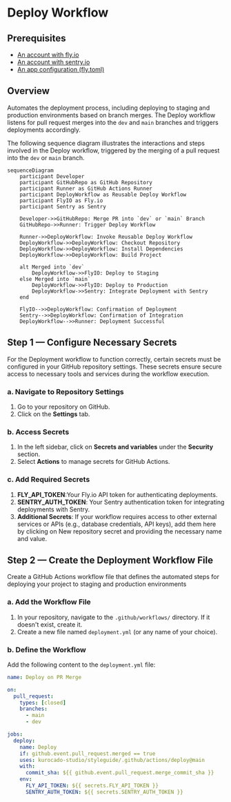 # Deploy Workflow

## Prerequisites

- [An account with fly.io](https://fly.io)
- [An account with sentry.io](https://sentry.io/welcome/)
- [An app configuration (fly.toml)](https://fly.io/docs/reference/configuration/)

## Overview

Automates the deployment process, including deploying to staging and production environments based
on branch merges. The Deploy workflow listens for pull request merges into the `dev` and `main`
branches and triggers deployments accordingly.

The following sequence diagram illustrates the interactions and steps involved in the Deploy
workflow, triggered by the merging of a pull request into the `dev` or `main` branch.

```mermaid
sequenceDiagram
    participant Developer
    participant GitHubRepo as GitHub Repository
    participant Runner as GitHub Actions Runner
    participant DeployWorkflow as Reusable Deploy Workflow
    participant FlyIO as Fly.io
    participant Sentry as Sentry

    Developer->>GitHubRepo: Merge PR into `dev` or `main` Branch
    GitHubRepo->>Runner: Trigger Deploy Workflow

    Runner->>DeployWorkflow: Invoke Reusable Deploy Workflow
    DeployWorkflow->>DeployWorkflow: Checkout Repository
    DeployWorkflow->>DeployWorkflow: Install Dependencies
    DeployWorkflow->>DeployWorkflow: Build Project

    alt Merged into `dev`
        DeployWorkflow->>FlyIO: Deploy to Staging
    else Merged into `main`
        DeployWorkflow->>FlyIO: Deploy to Production
        DeployWorkflow->>Sentry: Integrate Deployment with Sentry
    end

    FlyIO-->>DeployWorkflow: Confirmation of Deployment
    Sentry-->>DeployWorkflow: Confirmation of Integration
    DeployWorkflow-->>Runner: Deployment Successful
```

## Step 1 — Configure Necessary Secrets

For the Deployment workflow to function correctly, certain secrets must be configured in your GitHub
repository settings. These secrets ensure secure access to necessary tools and services during the
workflow execution.

### a. Navigate to Repository Settings

1. Go to your repository on GitHub.
2. Click on the **Settings** tab.

### b. Access Secrets

1. In the left sidebar, click on **Secrets and variables** under the **Security** section.
2. Select **Actions** to manage secrets for GitHub Actions.

### c. Add Required Secrets

1. **FLY_API_TOKEN**:Your Fly.io API token for authenticating deployments.
2. **SENTRY_AUTH_TOKEN**: Your Sentry authentication token for integrating deployments with Sentry.
3. **Additional Secrets**: If your workflow requires access to other external services or APIs
   (e.g., database credentials, API keys), add them here by clicking on New repository secret and
   providing the necessary name and value.

## Step 2 — Create the Deployment Workflow File

Create a GitHub Actions workflow file that defines the automated steps for deploying your project to
staging and production environments

### a. Add the Workflow File

1. In your repository, navigate to the `.github/workflows/` directory. If it doesn't exist, create
   it.
2. Create a new file named `deployment.yml` (or any name of your choice).

### b. Define the Workflow

Add the following content to the `deployment.yml` file:

```yaml
name: Deploy on PR Merge

on:
  pull_request:
    types: [closed]
    branches:
      - main
      - dev

jobs:
  deploy:
    name: Deploy
    if: github.event.pull_request.merged == true
    uses: kurocado-studio/styleguide/.github/actions/deploy@main
    with:
      commit_sha: ${{ github.event.pull_request.merge_commit_sha }}
    env:
      FLY_API_TOKEN: ${{ secrets.FLY_API_TOKEN }}
      SENTRY_AUTH_TOKEN: ${{ secrets.SENTRY_AUTH_TOKEN }}
```
